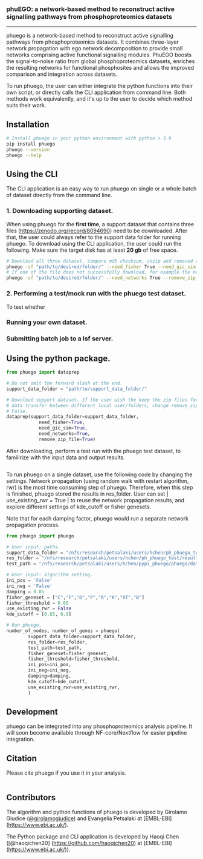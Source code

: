 

### phuEGO: a network-based method to reconstruct active signalling pathways from phosphoproteomics datasets
---

phuego is a network-based method to reconstruct active signalling pathways from phosphoproteomics datasets. It combines three-layer network propagation with ego network decomposition to provide small networks comprising active functional signalling modules. PhuEGO boosts the signal-to-noise ratio from global phosphoproteomics datasets, enriches the resulting networks for functional phosphosites and allows the improved comparison and integration across datasets.

To run phuego, the user can either integrate the python functions into their own script, or directly calls the CLI application from command line. Both methods work equivalently, and it's up to the user to decide which method suits their work.

## Installation

```bash
# Install phuego in your python environment with python > 3.9
pip install phuego
phuego --version
phuego --help
```

## Using the CLI

The CLI application is an easy way to run phuego on single or a whole batch of dataset directly from the command line. 

### 1. Downloading supporting dataset.
When using phuego for the **first time**, a support dataset that contains three files (https://zenodo.org/record/8094690) need to be downloaded. After that, the user could always refer to the support data folder for running phuego. To download using the CLI application, the user could run the following. Make sure the target disk has at least **20 gb** of free space. 

```bash
# Download all three dataset, compare md5 checksum, unzip and removed zip files.
phuego -sf "path/to/desired/folder/" --need_fisher True --need_gic_sim True --need_networks True --remove_zip_file True
# If one of the file does not successfully download, for example the network file, then rerun above with only the missing file.
phuego -sf "path/to/desired/folder/" --need_networks True --remove_zip_file True
```


### 2. Performing a test/mock run with the phuego test dataset.
To test whether 
### Running your own dataset. 

### Submitting batch job to a lsf server.






## Using the python package.


```python
from phuego import dataprep

# Do not omit the forward slash at the end.
support_data_folder = "path/to/support_data_folder/"

# Download support dataset. If the user wish the keep the zip files for easier 
# data transfer between different local user/folders, change remove_zip_file to 
# False.
dataprep(support_data_folder=support_data_folder, 
            need_fisher=True, 
            need_gic_sim=True, 
            need_networks=True,
            remove_zip_file=True)
```

After downloading, perform a test run with the phuego test dataset, to familirize with the input data and output results.

```python

```

To run phuego on a single dataset, use the following code by changing the settings. Network propagation (using random walk with restart algorithm, rwr) is the most time consuming step of phuego. Therefore, when this step is finished, phuego stored the results in res_folder. User can set | use_existing_rwr = True | to reuse the network propagation results, and explore different settings of kde_cutoff or fisher genesets.

Note that for each damping factor, phuego would run a separate network propagation process.

```python
from phuego import phuego

# User input: paths.
support_data_folder = "/nfs/research/petsalaki/users/hchen/ph_phuego_test/support_data/"
res_folder = "/nfs/research/petsalaki/users/hchen/ph_phuego_test/result_10/package/"
test_path = "/nfs/research/petsalaki/users/hchen/pypi_phuego/phuego/data/EGF_vs_untreated_short.txt"

# User input: algorithm setting.
ini_pos = 'False'
ini_neg = 'False'
damping = 0.85
fisher_geneset = ["C","F","D","P","R","K","RT","B"]
fisher_threshold = 0.05
use_existing_rwr = False
kde_cutoff = [0.85, 0.9]

# Run phuego.
number_of_nodes, number_of_genes = phuego(
        support_data_folder=support_data_folder,
        res_folder=res_folder,
        test_path=test_path,
        fisher_geneset=fisher_geneset,
        fisher_threshold=fisher_threshold,
        ini_pos=ini_pos,
        ini_neg=ini_neg,
        damping=damping,
        kde_cutoff=kde_cutoff,
        use_existing_rwr=use_existing_rwr,
        )
```


## Development

phuego can be integrated into any phosphoproteomics analysis pipeline. It will soon become available through NF-core/Nextflow for easier pipeline integration.

## Citation

Please cite phuego if you use it in your analysis.

```BibTeX
```

## Contributors

The algorithm and python functions of phuego is developed by Girolamo Giudice ([@girolamogiudice](https://github.com/girolamogiudice)) and Evangelia Petsalaki at [EMBL-EBI] (https://www.ebi.ac.uk/).

The Python package and CLI application is developed by Haoqi Chen ([@haoqichen20] (https://github.com/haoqichen20) at [EMBL-EBI] (https://www.ebi.ac.uk/)).



